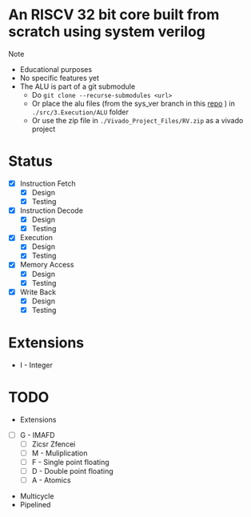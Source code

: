 # An RISCV 32 bit core built from scratch using system verilog

>[!Note]
> - Educational purposes
> - No specific features yet
> - The ALU is part of a git submodule
>   - Do `git clone --recurse-submodules <url>`
>   - Or place the alu files (from the sys_ver branch in this [repo](https://github.com/Daedalus-op/ALU/tree/sys_ver) ) in `./src/3.Execution/ALU` folder
>   - Or use the zip file in `./Vivado_Project_Files/RV.zip` as a vivado project

# Status
- [x] Instruction Fetch
	- [x] Design
	- [x] Testing
- [x] Instruction Decode
	- [x] Design
	- [x] Testing
- [x] Execution
	- [x] Design
	- [x] Testing
- [x] Memory Access
	- [x] Design
	- [x] Testing
- [x] Write Back
	- [x] Design
	- [x] Testing

# Extensions
- I - Integer

# TODO
- Extensions
- [ ] G - IMAFD 
	- [ ] Zicsr Zfencei
	- [ ] M - Muliplication
	- [ ] F - Single point floating
	- [ ] D - Double point floating
	- [ ] A - Atomics
- Multicycle
- Pipelined
